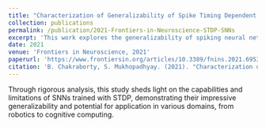 ```yaml
---
title: "Characterization of Generalizability of Spike Timing Dependent Plasticity trained Spiking Neural Networks"
collection: publications
permalink: /publication/2021-Frontiers-in-Neuroscience-STDP-SNNs
excerpt: 'This work explores the generalizability of spiking neural networks (SNNs) trained with spike-timing-dependent plasticity (STDP), revealing insights into their potential for diverse applications.'
date: 2021
venue: 'Frontiers in Neuroscience, 2021'
paperurl: 'https://www.frontiersin.org/articles/10.3389/fnins.2021.695357/full'
citation: 'B. Chakraborty, S. Mukhopadhyay. (2021). "Characterization of Generalizability of Spike Timing Dependent Plasticity trained Spiking Neural Networks." <i>Frontiers in Neuroscience, 2021</i>.'
---
```


Through rigorous analysis, this study sheds light on the capabilities and limitations of SNNs trained with STDP, demonstrating their impressive generalizability and potential for application in various domains, from robotics to cognitive computing.
